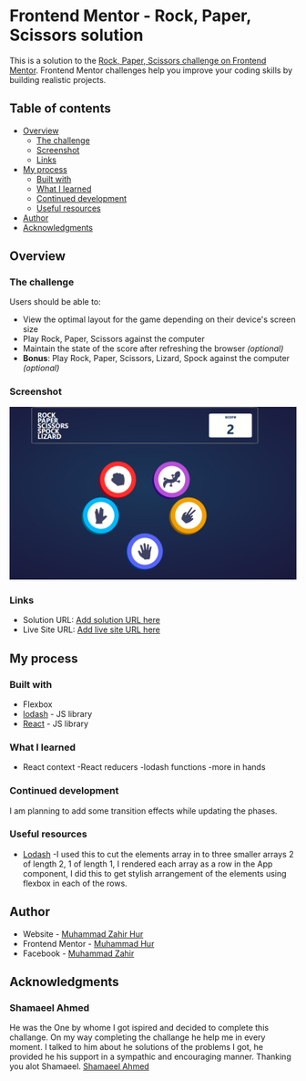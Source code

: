# Frontend Mentor - Rock, Paper, Scissors solution

This is a solution to the [Rock, Paper, Scissors challenge on Frontend Mentor](https://www.frontendmentor.io/challenges/rock-paper-scissors-game-pTgwgvgH). Frontend Mentor challenges help you improve your coding skills by building realistic projects.

## Table of contents

- [Overview](#overview)
  - [The challenge](#the-challenge)
  - [Screenshot](#screenshot)
  - [Links](#links)
- [My process](#my-process)
  - [Built with](#built-with)
  - [What I learned](#what-i-learned)
  - [Continued development](#continued-development)
  - [Useful resources](#useful-resources)
- [Author](#author)
- [Acknowledgments](#acknowledgments)

## Overview

### The challenge

Users should be able to:

- View the optimal layout for the game depending on their device's screen size
- Play Rock, Paper, Scissors against the computer
- Maintain the state of the score after refreshing the browser _(optional)_
- **Bonus**: Play Rock, Paper, Scissors, Lizard, Spock against the computer _(optional)_

### Screenshot

![](./screenshot.jpg)

### Links

- Solution URL: [Add solution URL here](https://your-solution-url.com)
- Live Site URL: [Add live site URL here](https://your-live-site-url.com)

## My process

### Built with

- Flexbox
- [lodash](https://lodash.com/) - JS library
- [React](https://reactjs.org/) - JS library

### What I learned

- React context
  -React reducers
  -lodash functions
  -more in hands

### Continued development

I am planning to add some transition effects while updating the phases.

### Useful resources

- [Lodash](https://lodash.com) -I used this to cut the elements array in to three smaller arrays 2 of length 2, 1 of length 1, I rendered each array as a row in the App component, I did this to get stylish arrangement of the elements using flexbox in each of the rows.

## Author

- Website - [Muhammad Zahir Hur](https://muhammad-zahir-hur.github.io/Portfolio/)
- Frontend Mentor - [Muhammad Hur](https://www.frontendmentor.io/profile/Muhammad-Zahir-Hur)
- Facebook - [Muhammad Zahir](https://www.facebook.com/profile.php?id=100094515745098)

## Acknowledgments

### Shamaeel Ahmed

He was the One by whome I got ispired and decided to complete this challange. On my way completing the challange he help me in every moment. I talked to him about he solutions of the problems I got, he provided he his support in a sympathic and encouraging manner. Thanking you alot Shamaeel.
[Shamaeel Ahmed](https://github.com/ShamaeelAhmed)
